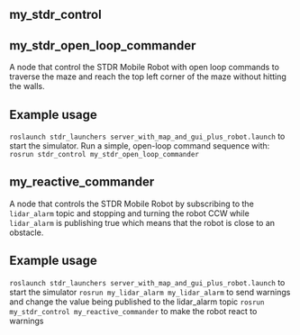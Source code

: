 ## my_stdr_control

## my_stdr_open_loop_commander
A node that control the STDR Mobile Robot with open loop commands to traverse the maze and reach the top left corner of the maze without hitting the walls. 

## Example usage
`roslaunch stdr_launchers server_with_map_and_gui_plus_robot.launch`
to start the simulator.  Run a simple, open-loop command sequence with:
`rosrun stdr_control my_stdr_open_loop_commander`

## my_reactive_commander
A node that controls the STDR Mobile Robot by subscribing to the `lidar_alarm` topic and stopping and turning the robot CCW while `lidar_alarm` is publishing true which means that the robot is close to an obstacle. 

## Example usage
`roslaunch stdr_launchers server_with_map_and_gui_plus_robot.launch`
to start the simulator
`rosrun my_lidar_alarm my_lidar_alarm`
to send warnings and change the value being published to the lidar_alarm topic
`rosrun my_stdr_control my_reactive_commander`
to make the robot react to warnings 
